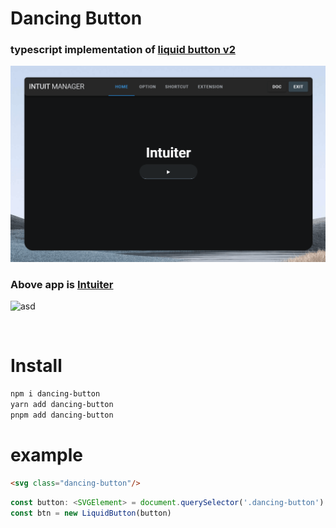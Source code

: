 # Dancing Button
### typescript implementation of [liquid button v2](https://codepen.io/Zaku/pen/eRmRxz)

[![button](image/button.gif)](https://github.com/seonglae/intuiter)

### Above app is [Intuiter](https://github.com/seonglae/intuiter)

![asd](https://img.shields.io/lgtm/grade/javascript/g/seonglae/dancing-button.svg?logo=lgtm&logoWidth=18)

<br/>

# Install
```bash
npm i dancing-button
yarn add dancing-button
pnpm add dancing-button
```

# example
```html
<svg class="dancing-button"/>
```

```typescript
const button: <SVGElement> = document.querySelector('.dancing-button')
const btn = new LiquidButton(button)
```
